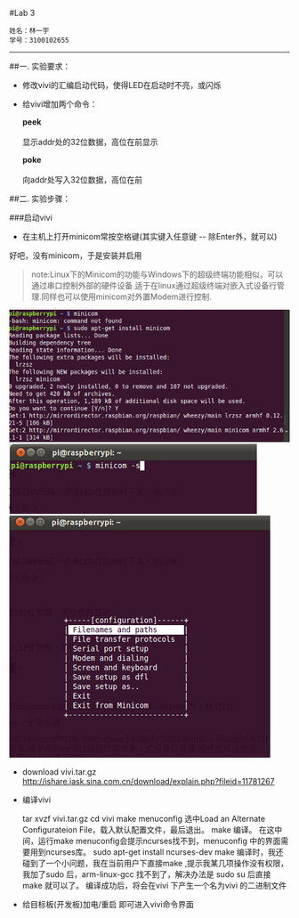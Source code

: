 #Lab 3

	姓名：林一宇
	学号：3100102655

---

##一. 实验要求：
	
* 修改vivi的汇编启动代码，使得LED在启动时不亮，或闪烁
	
* 给vivi增加两个命令：
		
	**peek**<br><br>
		显示addr处的32位数据，高位在前显示
		
	**poke**<br><br>
		向addr处写入32位数据，高位在前

##二. 实验步骤：

###启动vivi
+ 在主机上打开minicom常按空格键(其实键入任意键 -- 除Enter外，就可以)

好吧，没有minicom，于是安装并启用

>note:Linux下的Minicom的功能与Windows下的超级终端功能相似，可以通过串口控制外部的硬件设备.适于在linux通过超级终端对嵌入式设备行管理.同样也可以使用minicom对外置Modem进行控制. 

![pic1](1.png)
![pic2](2.png)
![pic3](3.png)

+ download vivi.tar.gz
<http://ishare.iask.sina.com.cn/download/explain.php?fileid=11781267>

+ 编译vivi

	tar xvzf vivi.tar.gz
	cd vivi
	make menuconfig
选中Load an Alternate Configurateion File，载入默认配置文件，最后退出。
make 编译。
在这中间，运行make menuconfig会提示ncurses找不到，menuconfig 中的界面需要用到ncurses库。
    sudo apt-get install ncurses-dev 
make 编译时，我还碰到了一个小问题，我在当前用户下直接make ,提示我某几项操作没有权限，我加了sudo 后，arm-linux-gcc 找不到了，解决办法是 sudo su 后直接make 就可以了。
编译成功后，将会在vivi 下产生一个名为vivi 的二进制文件


+ 给目标板(开发板)加电/重启 
即可进入vivi命令界面




